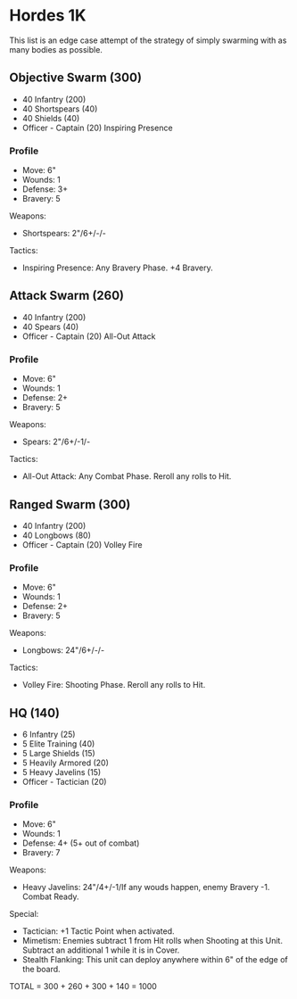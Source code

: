 # Hordes 1K

This list is an edge case attempt of the strategy of simply swarming with as many bodies as possible.

## Objective Swarm (300)

- 40 Infantry (200)
- 40 Shortspears (40)
- 40 Shields (40)
- Officer - Captain (20) Inspiring Presence

### Profile

- Move: 6"
- Wounds: 1
- Defense: 3+
- Bravery: 5

Weapons:

- Shortspears: 2"/6+/-/-

Tactics:

- Inspiring Presence: Any Bravery Phase. +4 Bravery.

## Attack Swarm (260)

- 40 Infantry (200)
- 40 Spears (40)
- Officer - Captain (20) All-Out Attack

### Profile

- Move: 6"
- Wounds: 1
- Defense: 2+
- Bravery: 5

Weapons:

- Spears: 2"/6+/-1/-

Tactics:

- All-Out Attack: Any Combat Phase. Reroll any rolls to Hit.

## Ranged Swarm (300)

- 40 Infantry (200)
- 40 Longbows (80)
- Officer - Captain (20) Volley Fire

### Profile

- Move: 6"
- Wounds: 1
- Defense: 2+
- Bravery: 5

Weapons:

- Longbows: 24"/6+/-/-

Tactics:

- Volley Fire: Shooting Phase. Reroll any rolls to Hit.

## HQ (140)

- 6 Infantry (25)
- 5 Elite Training (40)
- 5 Large Shields (15)
- 5 Heavily Armored (20)
- 5 Heavy Javelins (15)
- Officer - Tactician (20)

### Profile

- Move: 6"
- Wounds: 1
- Defense: 4+ (5+ out of combat)
- Bravery: 7

Weapons:

- Heavy Javelins: 24"/4+/-1/If any wouds happen, enemy Bravery -1. Combat Ready.

Special:

- Tactician: +1 Tactic Point when activated.
- Mimetism: Enemies subtract 1 from Hit rolls when Shooting at this Unit. Subtract an additional 1 while it is in Cover.
- Stealth Flanking: This unit can deploy anywhere within 6" of the edge of the board.

TOTAL = 300 + 260 + 300 + 140 = 1000
